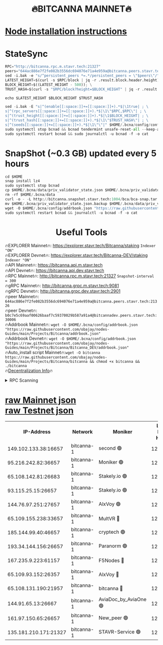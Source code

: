 <h1 align="center"> 🔥BITCANNA MAINNET🔥</h1>


[Node installation instructions](https://github.com/obajay/nodes-Guides/tree/main/Projects/Bitcanna)
=

# StateSync
```python
RPC="http://bitcanna.rpc.m.stavr.tech:21327"
peers="644ac886e7f2fe082b3556dc694076e71a4e959a@bitcanna.peers.stavr.tech:21326"
sed -i.bak -e "s/^persistent_peers *=.*/persistent_peers = \"$peers\"/" $HOME/.bcna/config/config.toml
LATEST_HEIGHT=$(curl -s $RPC/block | jq -r .result.block.header.height); \
BLOCK_HEIGHT=$((LATEST_HEIGHT - 500)); \
TRUST_HASH=$(curl -s "$RPC/block?height=$BLOCK_HEIGHT" | jq -r .result.block_id.hash)

echo $LATEST_HEIGHT $BLOCK_HEIGHT $TRUST_HASH

sed -i.bak -E "s|^(enable[[:space:]]+=[[:space:]]+).*$|\1true| ; \
s|^(rpc_servers[[:space:]]+=[[:space:]]+).*$|\1\"$RPC,$RPC\"| ; \
s|^(trust_height[[:space:]]+=[[:space:]]+).*$|\1$BLOCK_HEIGHT| ; \
s|^(trust_hash[[:space:]]+=[[:space:]]+).*$|\1\"$TRUST_HASH\"| ; \
s|^(seeds[[:space:]]+=[[:space:]]+).*$|\1\"\"|" $HOME/.bcna/config/config.toml
sudo systemctl stop bcnad && bcnad tendermint unsafe-reset-all --keep-addr-book
sudo systemctl restart bcnad && sudo journalctl -u bcnad -f -o cat
```
# SnapShot (~0.3 GB) updated every 5 hours
```python
cd $HOME
snap install lz4
sudo systemctl stop bcnad
cp $HOME/.bcna/data/priv_validator_state.json $HOME/.bcna/priv_validator_state.json.backup
rm -rf $HOME/.bcna/data
curl -o - -L http://bitcanna.snapshot.stavr.tech:1004/bca/bca-snap.tar.lz4 | lz4 -c -d - | tar -x -C $HOME/.bcna --strip-components 2
mv $HOME/.bcna/priv_validator_state.json.backup $HOME/.bcna/data/priv_validator_state.json
wget -O $HOME/.bcna/config/addrbook.json "https://raw.githubusercontent.com/obajay/nodes-Guides/main/Projects/Bitcanna/addrbook.json"
sudo systemctl restart bcnad && journalctl -u bcnad -f -o cat
```

 <h1 align="center"> Useful Tools</h1>

🔥EXPLORER Mainnet🔥:    https://explorer.stavr.tech/Bitcanna/staking          `Indexer "ON"` \
🔥EXPLORER Devnet🔥:     https://explorer.stavr.tech/Bitcanna-DEV/staking     `Indexer "ON"` \
🔥API Mainnet🔥:         https://bitcanna.api.m.stavr.tech \
🔥API Devnet🔥:          https://bitcanna.api.dev.stavr.tech \
🔥RPC Mainnet🔥:         http://bitcanna.rpc.m.stavr.tech:21327         `Snapshot-interval = 300` \
🔥gRPC Mainnet🔥:        http://bitcanna.grpc.m.stavr.tech:9081 \
🔥gRPC Devnet🔥:         http://bitcanna.grpc.dev.stavr.tech:2901 \
🔥peer Mainnet🔥:        `644ac886e7f2fe082b3556dc694076e71a4e959a@bitcanna.peers.stavr.tech:21326` \
🔥peer Devnet🔥:         `b0c7e5c69aaf00626baaf7c59370029b587a91a4@bitcannadev.peers.stavr.tech:30006` \
🔥Addrbook Mainnet🔥:    ```wget -O $HOME/.bcna/config/addrbook.json "https://raw.githubusercontent.com/obajay/nodes-Guides/main/Projects/Bitcanna/addrbook.json"``` \
🔥Addrbook Devnet🔥:    ```wget -O $HOME/.bcna/config/addrbook.json "https://raw.githubusercontent.com/obajay/nodes-Guides/main/Projects/Bitcanna/Bitcanna_DEV/addrbook.json"``` \
🔥Auto_install script Mainnet🔥:```wget -O bitcanna https://raw.githubusercontent.com/obajay/nodes-Guides/main/Projects/Bitcanna/bitcanna && chmod +x bitcanna && ./bitcanna``` \
🔥[Decentralization Info](https://github.com/obajay/StateSync-snapshots/tree/main/Projects/Bitcanna/Decentralization)🔥


<details>
<summary>RPC Scanning</summary>

<h2 align="center"> We scan nodes in real time every 4 hours. And we provide the final result of RPC endpoints.
We cannot influence the operation of these nodes in any way. </h2>


```python
If Voting Power is higher than 0 --> then the Node is a validator of the network and may be subject to attack and be a potential threat to the chain.
```
```python
We marked such validators with a red symbol
```

</details>

[raw Mainnet json](https://rpc-check.bcam.stavr.tech/bcam/rpc-bcam-result.json) \
[raw Testnet json](https://github.com/obajay/StateSync-snapshots/tree/main/Projects/Bitcanna/Rpc-Check-Testnet)
=



<table><tr><th>IP-Address</th><th>Network</th><th>Moniker</th><th>Latest Block Height</th><th>Earliest Block Height</th><th>Catching Up</th><th>Tx Index</th><th>Voting Power</th><th>Scan Time</th></tr><tr><td>149.102.133.38:16657</td><td>bitcanna-1</td><td>second 🟢</td><td>12257413</td><td>1</td><td>False</td><td>on</td><td>0</td><td>2024-01-23T13:15:51.470246897UTC</td></tr><tr><td>95.216.242.82:36657</td><td>bitcanna-1</td><td>Moniker 🟢</td><td>12257404</td><td>5776907</td><td>False</td><td>on</td><td>0</td><td>2024-01-23T13:14:53.515326508UTC</td></tr><tr><td>65.108.142.81:26683</td><td>bitcanna-1</td><td>Stakely.io 🟢</td><td>12257407</td><td>6152001</td><td>False</td><td>on</td><td>0</td><td>2024-01-23T13:15:15.489622331UTC</td></tr><tr><td>93.115.25.15:26657</td><td>bitcanna-1</td><td>Stakely.io 🟢</td><td>12257406</td><td>6520001</td><td>False</td><td>on</td><td>0</td><td>2024-01-23T13:15:08.962642516UTC</td></tr><tr><td>144.76.97.251:27657</td><td>bitcanna-1</td><td>AlxVoy 🟢</td><td>12257412</td><td>8805201</td><td>False</td><td>on</td><td>0</td><td>2024-01-23T13:15:40.822456084UTC</td></tr><tr><td>65.109.155.238:33657</td><td>bitcanna-1</td><td>MultVR 🔴</td><td>12257408</td><td>9933415</td><td>False</td><td>on</td><td>351735</td><td>2024-01-23T13:15:22.538360611UTC</td></tr><tr><td>185.144.99.40:46657</td><td>bitcanna-1</td><td>cryptech 🟢</td><td>12257403</td><td>11528001</td><td>False</td><td>on</td><td>0</td><td>2024-01-23T13:14:49.045463153UTC</td></tr><tr><td>193.34.144.156:26657</td><td>bitcanna-1</td><td>Paranorm 🟢</td><td>12257409</td><td>11645501</td><td>False</td><td>on</td><td>0</td><td>2024-01-23T13:15:27.513478312UTC</td></tr><tr><td>167.235.9.223:61157</td><td>bitcanna-1</td><td>F5Nodes 🔴</td><td>12257409</td><td>12084001</td><td>False</td><td>on</td><td>570</td><td>2024-01-23T13:15:24.848703169UTC</td></tr><tr><td>65.109.93.152:26357</td><td>bitcanna-1</td><td>AlxVoy 🔴</td><td>12257414</td><td>12109301</td><td>False</td><td>on</td><td>1391724</td><td>2024-01-23T13:15:52.085935622UTC</td></tr><tr><td>65.108.131.190:21957</td><td>bitcanna-1</td><td>bitcanna 🔴</td><td>12257409</td><td>12157409</td><td>False</td><td>on</td><td>409203</td><td>2024-01-23T13:15:27.246922006UTC</td></tr><tr><td>144.91.65.13:26667</td><td>bitcanna-1</td><td>AviaDoc_by_AviaOne 🟢</td><td>12257410</td><td>12248001</td><td>False</td><td>on</td><td>0</td><td>2024-01-23T13:15:36.103333964UTC</td></tr><tr><td>161.97.150.65:26657</td><td>bitcanna-1</td><td>New_peer 🟢</td><td>12257407</td><td>12254001</td><td>False</td><td>on</td><td>0</td><td>2024-01-23T13:15:15.839960392UTC</td></tr><tr><td>135.181.210.171:21327</td><td>bitcanna-1</td><td>STAVR-Service 🟢</td><td>12257412</td><td>12254001</td><td>False</td><td>on</td><td>0</td><td>2024-01-23T13:15:40.592192543UTC</td></tr></table>
